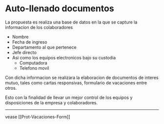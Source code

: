 # Auto-llenado documentos

La propuesta es realiza una base de datos en la que se capture la informacion de los colaboradores
- Nombre
- Fecha de ingreso
- Departamento al que pertenece
- Jefe directo
- Asi como los equipos electronicos bajo su custodia
	- Computadora
	- Telefono movil

Con dicha informacion se realizara la elaboracion de documentos de interes mutuo, tales como cartas responsivas, formulario de vacaciones entre otros.

Esto con la finalidad de llevar un mejor control de los equipos y disposiciones de la empresa  y colaboradores.

---
vease [[Prot-Vacaciones-Form]]